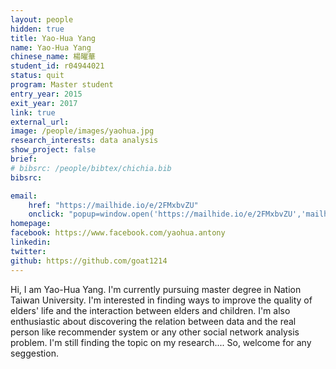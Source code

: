 ```yaml
---
layout: people
hidden: true
title: Yao-Hua Yang
name: Yao-Hua Yang
chinese_name: 楊曜華
student_id: r04944021
status: quit
program: Master student
entry_year: 2015
exit_year: 2017
link: true
external_url:
image: /people/images/yaohua.jpg
research_interests: data analysis
show_project: false
brief: 
# bibsrc: /people/bibtex/chichia.bib
bibsrc: 

email:   
    href: "https://mailhide.io/e/2FMxbvZU" 
    onclick: "popup=window.open('https://mailhide.io/e/2FMxbvZU','mailhidepopup','width=580,height=635'); return false;"
homepage: 
facebook: https://www.facebook.com/yaohua.antony
linkedin: 
twitter: 
github: https://github.com/goat1214
---
```


Hi, I am Yao-Hua Yang. I'm currently pursuing master degree in Nation Taiwan University.  I'm interested in finding ways to improve the quality of elders' life and the interaction between elders and children. I'm also enthusiastic about discovering the relation between data and the real person like recommender system or any other social network analysis problem. I'm still finding the topic on my research.... So, welcome for any seggestion.



